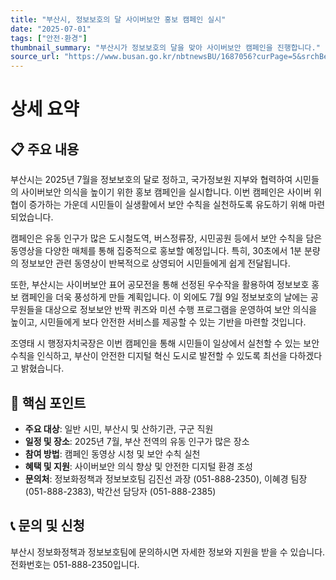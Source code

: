 ```yaml
---
title: "부산시, 정보보호의 달 사이버보안 홍보 캠페인 실시"
date: "2025-07-01"
tags: ["안전·환경"]
thumbnail_summary: "부산시가 정보보호의 달을 맞아 사이버보안 캠페인을 진행합니다."
source_url: "https://www.busan.go.kr/nbtnewsBU/1687056?curPage=5&srchBeginDt=&srchEndDt=&srchKey=&srchText="
---
```


# 상세 요약

## 📋 주요 내용
부산시는 2025년 7월을 정보보호의 달로 정하고, 국가정보원 지부와 협력하여 시민들의 사이버보안 의식을 높이기 위한 홍보 캠페인을 실시합니다. 이번 캠페인은 사이버 위협이 증가하는 가운데 시민들이 실생활에서 보안 수칙을 실천하도록 유도하기 위해 마련되었습니다.

캠페인은 유동 인구가 많은 도시철도역, 버스정류장, 시민공원 등에서 보안 수칙을 담은 동영상을 다양한 매체를 통해 집중적으로 홍보할 예정입니다. 특히, 30초에서 1분 분량의 정보보안 관련 동영상이 반복적으로 상영되어 시민들에게 쉽게 전달됩니다.

또한, 부산시는 사이버보안 표어 공모전을 통해 선정된 우수작을 활용하여 정보보호 홍보 캠페인을 더욱 풍성하게 만들 계획입니다. 이 외에도 7월 9일 정보보호의 날에는 공무원들을 대상으로 정보보안 반짝 퀴즈와 미션 수행 프로그램을 운영하여 보안 의식을 높이고, 시민들에게 보다 안전한 서비스를 제공할 수 있는 기반을 마련할 것입니다.

조영태 시 행정자치국장은 이번 캠페인을 통해 시민들이 일상에서 실천할 수 있는 보안 수칙을 인식하고, 부산이 안전한 디지털 혁신 도시로 발전할 수 있도록 최선을 다하겠다고 밝혔습니다.

## 🎯 핵심 포인트
- **주요 대상**: 일반 시민, 부산시 및 산하기관, 구군 직원
- **일정 및 장소**: 2025년 7월, 부산 전역의 유동 인구가 많은 장소
- **참여 방법**: 캠페인 동영상 시청 및 보안 수칙 실천
- **혜택 및 지원**: 사이버보안 의식 향상 및 안전한 디지털 환경 조성
- **문의처**: 정보화정책과 정보보호팀 김진선 과장 (051-888-2350), 이혜경 팀장 (051-888-2383), 박간선 담당자 (051-888-2385)

## 📞 문의 및 신청
부산시 정보화정책과 정보보호팀에 문의하시면 자세한 정보와 지원을 받을 수 있습니다. 전화번호는 051-888-2350입니다.